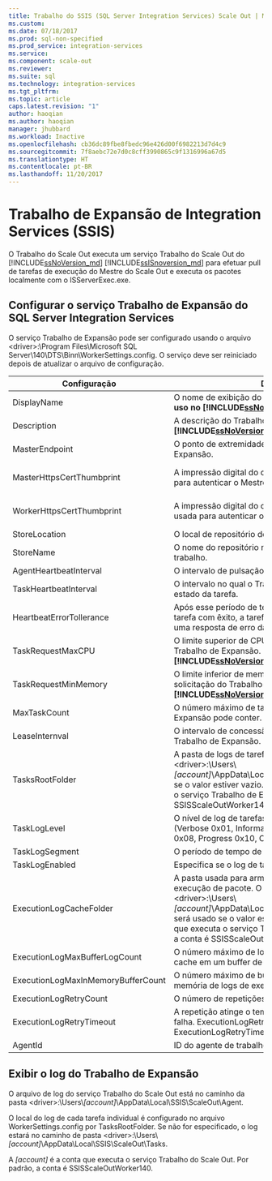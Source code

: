 ```yaml
---
title: Trabalho do SSIS (SQL Server Integration Services) Scale Out | Microsoft Docs
ms.custom: 
ms.date: 07/18/2017
ms.prod: sql-non-specified
ms.prod_service: integration-services
ms.service: 
ms.component: scale-out
ms.reviewer: 
ms.suite: sql
ms.technology: integration-services
ms.tgt_pltfrm: 
ms.topic: article
caps.latest.revision: "1"
author: haoqian
ms.author: haoqian
manager: jhubbard
ms.workload: Inactive
ms.openlocfilehash: cb36dc89fbe8fbedc96e426d00f6982213d7d4c9
ms.sourcegitcommit: 7f8aebc72e7d0c8cff3990865c9f1316996a67d5
ms.translationtype: HT
ms.contentlocale: pt-BR
ms.lasthandoff: 11/20/2017
---
```

# <a name="integration-services-ssis-scale-out-worker"></a>Trabalho de Expansão de Integration Services (SSIS)

O Trabalho do Scale Out executa um serviço Trabalho do Scale Out do [!INCLUDE[ssNoVersion_md](../../includes/ssnoversion-md.md)] [!INCLUDE[ssISnoversion_md](../../includes/ssisnoversion-md.md)] para efetuar pull de tarefas de execução do Mestre do Scale Out e executa os pacotes localmente com o ISServerExec.exe.

## <a name="configure-sql-server-integration-services-scale-out-worker-service"></a>Configurar o serviço Trabalho de Expansão do SQL Server Integration Services
O serviço Trabalho de Expansão pode ser configurado usando o arquivo \<driver\>:\Program Files\Microsoft SQL Server\140\DTS\Binn\WorkerSettings.config. O serviço deve ser reiniciado depois de atualizar o arquivo de configuração.

Configuração  |Description  |Valor padrão  
---------|---------|---------
DisplayName|O nome de exibição do Trabalho de Expansão. **NÃO em uso no [!INCLUDE[ssNoVersion_md](../../includes/ssnoversion-md.md)] 2017.**|Nome do computador         
Description|A descrição do Trabalho de Expansão. **NÃO em uso no [!INCLUDE[ssNoVersion_md](../../includes/ssnoversion-md.md)] 2017.**|Empty (vazio)         
MasterEndpoint|O ponto de extremidade para se conectar ao Mestre de Expansão.|O ponto de extremidade definido durante a instalação do Trabalho de Expansão         
MasterHttpsCertThumbprint|A impressão digital do certificado SSL de cliente usada para autenticar o Mestre de Expansão|A impressão digital do certificado do cliente especificada durante a instalação do Trabalho de Expansão.          
WorkerHttpsCertThumbprint|A impressão digital do certificado do Mestre de Expansão usada para autenticar o Trabalho de Expansão.|A impressão digital do certificado criado e instalado automaticamente durante a instalação do Trabalho de Expansão          
StoreLocation|O local de repositório de certificado do trabalho.|LocalMachine       
StoreName|O nome do repositório no qual está o certificado do trabalho.|Meu         
AgentHeartbeatInterval|O intervalo de pulsação do Trabalho de Expansão.|00:01:00         
TaskHeartbeatInterval|O intervalo no qual o Trabalho de Expansão relata o estado da tarefa.|00:00:10         
HeartbeatErrorTollerance|Após esse período de tempo, na última pulsação de tarefa com êxito, a tarefa será terminada se for recebida uma resposta de erro da pulsação.|00:10:00      
TaskRequestMaxCPU|O limite superior de CPU para tarefas de solicitação do Trabalho de Expansão. **NÃO em uso no [!INCLUDE[ssNoVersion_md](../../includes/ssnoversion-md.md)] 2017.**|70.0         
TaskRequestMinMemory|O limite inferior de memória, em MB, para tarefas de solicitação do Trabalho de Expansão. **NÃO em uso no [!INCLUDE[ssNoVersion_md](../../includes/ssnoversion-md.md)] 2017.**|100.0         
MaxTaskCount|O número máximo de tarefas que o Trabalho de Expansão pode conter.|10         
LeaseInternval|O intervalo de concessão de uma tarefa contida pelo Trabalho de Expansão.|00:01:00         
TasksRootFolder|A pasta de logs de tarefas. O caminho de pasta \<driver\>:\Users\\*[account]*\AppData\Local\SSIS\Cluster\Tasks será usado se o valor estiver vazio. [account] é a conta que executa o serviço Trabalho de Expansão. Por padrão, a conta é SSISScaleOutWorker140.|Empty (vazio)         
TaskLogLevel|O nível de log de tarefas do Trabalho de Expansão. (Verbose 0x01, Information 0x02, Warning 0x04, Error 0x08, Progress 0x10, CriticalError 0x20, Audit 0x40)|126 (Information,Warning,Error,Progress,CriticalError,Audit)     
TaskLogSegment|O período de tempo de um arquivo de log de tarefas.|00:00:00         
TaskLogEnabled|Especifica se o log de tarefas está habilitado.|true         
ExecutionLogCacheFolder|A pasta usada para armazenar em cache o log de execução de pacote. O caminho de pasta \<driver\>:\Users\\*[account]*\AppData\Local\SSIS\Cluster\Agent\ELogCache será usado se o valor estiver vazio. [account] é a conta que executa o serviço Trabalho de Expansão. Por padrão, a conta é SSISScaleOutWorker140.|Empty (vazio)         
ExecutionLogMaxBufferLogCount|O número máximo de logs de execução armazenados em cache em um buffer de log de execução na memória.|10000        
ExecutionLogMaxInMemoryBufferCount|O número máximo de buffers de log de execução na memória de logs de execução.|10         
ExecutionLogRetryCount|O número de repetições se o log de execução falhar.|3
ExecutionLogRetryTimeout|A repetição atinge o tempo limite se o log de execução falha. ExecutionLogRetryCount será ignorado se ExecutionLogRetryTimeout for atingido.|7.00:00:00 (7 dias)        
AgentId|ID do agente de trabalho do Trabalho de Expansão|Gerado automaticamente        

## <a name="view-scale-out-worker-log"></a>Exibir o log do Trabalho de Expansão
O arquivo de log do serviço Trabalho do Scale Out está no caminho da pasta \<driver\>:\Users\\*[account]*\AppData\Local\SSIS\ScaleOut\Agent.

O local do log de cada tarefa individual é configurado no arquivo WorkerSettings.config por TasksRootFolder. Se não for especificado, o log estará no caminho de pasta \<driver\>:\Users\\*[account]*\AppData\Local\SSIS\ScaleOut\Tasks. 

A *[account]* é a conta que executa o serviço Trabalho do Scale Out. Por padrão, a conta é SSISScaleOutWorker140.
